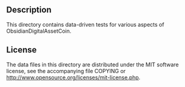 Description
------------

This directory contains data-driven tests for various aspects of ObsidianDigitalAssetCoin.

License
--------

The data files in this directory are distributed under the MIT software
license, see the accompanying file COPYING or
http://www.opensource.org/licenses/mit-license.php.

